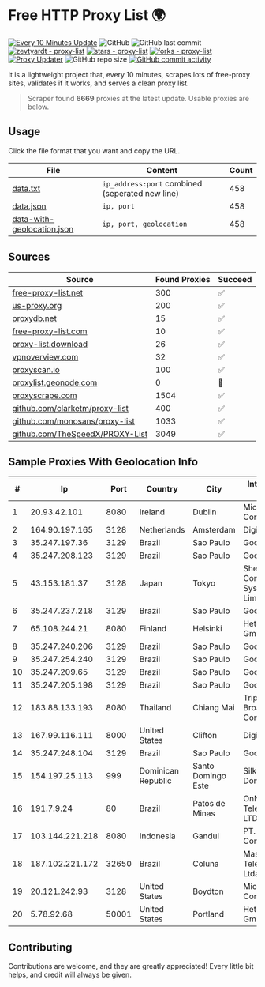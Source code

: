 
# Free HTTP Proxy List 🌍

[![Every 10 Minutes Update](https://github.com/mertguvencli/http-proxy-list/actions/workflows/main.yml/badge.svg?branch=main)](https://github.com/mertguvencli/http-proxy-list/actions/workflows/main.yml)
![GitHub](https://img.shields.io/github/license/mertguvencli/http-proxy-list)
![GitHub last commit](https://img.shields.io/github/last-commit/mertguvencli/http-proxy-list)
[![zevtyardt - proxy-list](https://img.shields.io/static/v1?label=zevtyardt&message=proxy-list&color=blue&logo=github)](https://github.com/zevtyardt/proxy-list "Go to GitHub repo")
[![stars - proxy-list](https://img.shields.io/github/stars/zevtyardt/proxy-list?style=social)](https://github.com/zevtyardt/proxy-list)
[![forks - proxy-list](https://img.shields.io/github/forks/zevtyardt/proxy-list?style=social)](https://github.com/zevtyardt/proxy-list)
[![Proxy Updater](https://github.com/zevtyardt/proxy-list/workflows/Proxy%20Updater/badge.svg)](https://github.com/zevtyardt/proxy-list/actions?query=workflow:"Proxy+Updater")
![GitHub repo size](https://img.shields.io/github/repo-size/zevtyardt/proxy-list)
[![GitHub commit activity](https://img.shields.io/github/commit-activity/m/zevtyardt/proxy-list?logo=commits)](https://github.com/zevtyardt/proxy-list/commits/main)

It is a lightweight project that, every 10 minutes, scrapes lots of free-proxy sites, validates if it works, and serves a clean proxy list.

> Scraper found **6669** proxies at the latest update. Usable proxies are below.

## Usage

Click the file format that you want and copy the URL.

|File|Content|Count|
|----|-------|-----|
|[data.txt](https://raw.githubusercontent.com/mertguvencli/http-proxy-list/main/proxy-list/data.txt)|`ip_address:port` combined (seperated new line)|458|
|[data.json](https://raw.githubusercontent.com/mertguvencli/http-proxy-list/main/proxy-list/data.json)|`ip, port`|458|
|[data-with-geolocation.json](https://raw.githubusercontent.com/mertguvencli/http-proxy-list/main/proxy-list/data-with-geolocation.json)|`ip, port, geolocation`|458|

## Sources

|Source|Found Proxies|Succeed|
|------|-------------|-------|
|[free-proxy-list.net](https://free-proxy-list.net)|300|✅|
|[us-proxy.org](https://www.us-proxy.org)|200|✅|
|[proxydb.net](http://proxydb.net)|15|✅|
|[free-proxy-list.com](https://free-proxy-list.com/?page=&port=&type%5B%5D=http&type%5B%5D=https&up_time=0&search=Search)|10|✅|
|[proxy-list.download](https://www.proxy-list.download/HTTP)|26|✅|
|[vpnoverview.com](https://vpnoverview.com/privacy/anonymous-browsing/free-proxy-servers)|32|✅|
|[proxyscan.io](https://www.proxyscan.io)|100|✅|
|[proxylist.geonode.com](https://proxylist.geonode.com/api/proxy-list?limit=300&page=1&sort_by=lastChecked&sort_type=desc&protocols=http,https)|0|🚫|
|[proxyscrape.com](https://api.proxyscrape.com/v2/?request=displayproxies&protocol=http&timeout=10000&country=all&ssl=all&anonymity=all)|1504|✅|
|[github.com/clarketm/proxy-list](https://raw.githubusercontent.com/clarketm/proxy-list/master/proxy-list-raw.txt)|400|✅|
|[github.com/monosans/proxy-list](https://raw.githubusercontent.com/monosans/proxy-list/main/proxies/http.txt)|1033|✅|
|[github.com/TheSpeedX/PROXY-List](https://raw.githubusercontent.com/TheSpeedX/PROXY-List/master/http.txt)|3049|✅|


## Sample Proxies With Geolocation Info

|#|Ip|Port|Country|City|Internet Service Provider|
|-|--|----|-------|----|-------------------------|
|1|20.93.42.101|8080|Ireland|Dublin|Microsoft Corporation|
|2|164.90.197.165|3128|Netherlands|Amsterdam|DigitalOcean, LLC|
|3|35.247.197.36|3129|Brazil|Sao Paulo|Google LLC|
|4|35.247.208.123|3129|Brazil|Sao Paulo|Google LLC|
|5|43.153.181.37|3128|Japan|Tokyo|Shenzhen Tencent Computer Systems Company Limited|
|6|35.247.237.218|3129|Brazil|Sao Paulo|Google LLC|
|7|65.108.244.21|8080|Finland|Helsinki|Hetzner Online GmbH|
|8|35.247.240.206|3129|Brazil|Sao Paulo|Google LLC|
|9|35.247.254.240|3129|Brazil|Sao Paulo|Google LLC|
|10|35.247.209.65|3129|Brazil|Sao Paulo|Google LLC|
|11|35.247.205.198|3129|Brazil|Sao Paulo|Google LLC|
|12|183.88.133.193|8080|Thailand|Chiang Mai|Triple T Broadband Public Company Limited|
|13|167.99.116.111|8000|United States|Clifton|DigitalOcean, LLC|
|14|35.247.248.104|3129|Brazil|Sao Paulo|Google LLC|
|15|154.197.25.113|999|Dominican Republic|Santo Domingo Este|Silkglobal Dominicana|
|16|191.7.9.24|80|Brazil|Patos de Minas|OnNet Telecomunicacoes LTDA - ME|
|17|103.144.221.218|8080|Indonesia|Gandul|PT. Indonesia Comnets Plus|
|18|187.102.221.172|32650|Brazil|Coluna|Masternet Telecomunicacao Ltda|
|19|20.121.242.93|3128|United States|Boydton|Microsoft Corporation|
|20|5.78.92.68|50001|United States|Portland|Hetzner Online GmbH|



## Contributing

Contributions are welcome, and they are greatly appreciated! Every
little bit helps, and credit will always be given.

